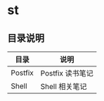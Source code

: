 # st


## 目录说明

| 目录    | 说明             |
|---------|------------------|
| Postfix | Postfix 读书笔记 |
| Shell   | Shell 相关笔记   |
